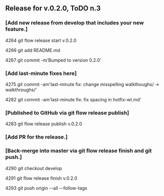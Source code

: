 ## Release for v.0.2.0, ToDO n.3

### [Add new release from develop that includes your new feature.]

4264  git flow release start v.0.2.0

4266  git add README.md

4267  git commit -m'Bumped to version 0.2.0'

### [Add last-minute fixes here]

4275  git commit -am'last-minute fix: change misspelling walkthoughs/ -> walkthroughs/'

4282  git commit -am'last-minute fix: fix spacing in hotfix-wt.md'

### [Published to GitHub via git flow release publish]

4283  git flow release publish v.0.2.0

### [Add PR for the release.]

### [Back-merge into master via git flow release finish and git push.]

4290  git checkout develop

4291  git flow release finish v.0.2.0

4293  git push origin --all --follow-tags

